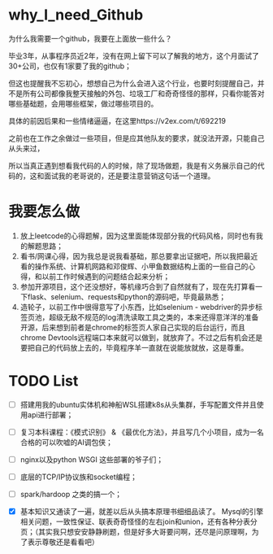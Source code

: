 # why_I_need_Github
为什么我需要一个github，我要在上面放一些什么？

毕业3年，从事程序员近2年，没有在网上留下可以了解我的地方，这个月面试了30+公司，也仅有1家要了我的github；

但这也提醒我不忘初心，想想自己为什么会进入这个行业，也要时刻提醒自己，并不是所有公司都像我整天接触的外包、垃圾工厂和奇奇怪怪的那样，只看你能答对哪些基础题，会用哪些框架，做过哪些项目的。

具体的前因后果和一些情绪逼逼，在这里https://v2ex.com/t/692219

之前也在工作之余做过一些项目，但是应其他队友的要求，就没法开源，只能自己从头来过，

所以当真正遇到想看我代码的人的时候，除了现场做题，我是有义务展示自己的代码的，这和面试我的老哥说的，还是要注意营销这句话一个道理。

# 我要怎么做
1. 放上leetcode的心得题解，因为这里面能体现部分我的代码风格，同时也有我的解题思路；
2. 看书/网课心得，因为我总是说我看基础，那总要拿出证据吧，所以我把最近看的操作系统、计算机网路和邓俊辉、小甲鱼数据结构上面的一些自己的心得，和以前工作时候遇到的问题结合起来分析；
3. 参加开源项目，这个还没想好，等机缘巧合到了自然就有了，现在先打算看一下flask、selenium、requests和python的源码吧，毕竟最熟悉；
4. 造轮子，以前工作中很得意写了小东西，比如selenium - webdriver的异步标签页池，超级无敌不规范的log清洗读取工具之类的，本来还得意洋洋的准备开源，后来想到前者是chrome的标签页人家自己实现的后台运行，而且chrome Devtools远程端口本来就可以做到，就放弃了。不过之后有机会还是要把自己的代码放上去的，毕竟程序羊一直就在说能放就放，这是尊重。

# TODO List
- [ ] 搭建用我的ubuntu实体机和神船WSL搭建k8s从头集群，手写配置文件并且使用api进行部署；
- [ ] 复习本科课程：《模式识别》 & 《最优化方法》，并且写几个小项目，成为一名合格的可以吹嘘的AI调包侠；

- [ ] nginx以及python WSGI 这些部署的爷子们；
- [ ] 底层的TCP/IP协议族和socket编程；
- [ ] spark/hardoop 之类的搞一个；


- [x] 基本知识又通读了一遍，就差以后从头搞本原理书细细品读了。 Mysql的引擎相关问题，一致性保证、联表奇奇怪怪的左右join和union，还有各种分表分页；（其实我只想安安静静刷题，但是好多大哥要问啊，还尽是问原理啊，为了表示尊敬还是看看吧）
